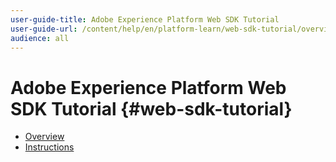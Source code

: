 ```yaml
---
user-guide-title: Adobe Experience Platform Web SDK Tutorial
user-guide-url: /content/help/en/platform-learn/web-sdk-tutorial/overview.html
audience: all
---
```


# Adobe Experience Platform Web SDK Tutorial {#web-sdk-tutorial}

+ [Overview](overview.md)
+ [Instructions](instructions.md)